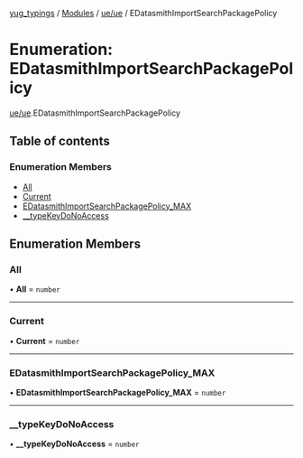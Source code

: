 [yug_typings](../README.md) / [Modules](../modules.md) / [ue/ue](../modules/ue_ue.md) / EDatasmithImportSearchPackagePolicy

# Enumeration: EDatasmithImportSearchPackagePolicy

[ue/ue](../modules/ue_ue.md).EDatasmithImportSearchPackagePolicy

## Table of contents

### Enumeration Members

- [All](ue_ue.EDatasmithImportSearchPackagePolicy.md#all)
- [Current](ue_ue.EDatasmithImportSearchPackagePolicy.md#current)
- [EDatasmithImportSearchPackagePolicy\_MAX](ue_ue.EDatasmithImportSearchPackagePolicy.md#edatasmithimportsearchpackagepolicy_max)
- [\_\_typeKeyDoNoAccess](ue_ue.EDatasmithImportSearchPackagePolicy.md#__typekeydonoaccess)

## Enumeration Members

### All

• **All** = `number`

___

### Current

• **Current** = `number`

___

### EDatasmithImportSearchPackagePolicy\_MAX

• **EDatasmithImportSearchPackagePolicy\_MAX** = `number`

___

### \_\_typeKeyDoNoAccess

• **\_\_typeKeyDoNoAccess** = `number`
